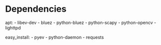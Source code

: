 Dependencies
==============================================================================

apt:
    - libev-dev
    - bluez
    - python-bluez
    - python-scapy
    - python-opencv
    - lighttpd

easy_install:
    - pyev
    - python-daemon
    - requests
